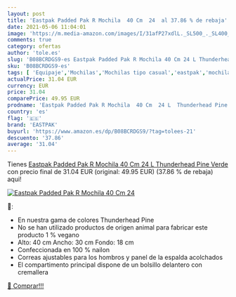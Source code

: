 ```yaml
---
layout: post
title: 'Eastpak Padded Pak R Mochila  40 Cm  24  al 37.86 % de rebaja'
date: 2021-05-06 11:04:01
image: 'https://m.media-amazon.com/images/I/31afP27xdlL._SL500_._SL400_.jpg'
comments: true
category: ofertas
author: 'tole.es'
slug: 'B08BCRDGS9-es Eastpak Padded Pak R Mochila 40 Cm 24 L Thunderhead Pine...'
sku: 'B08BCRDGS9-es'
tags: [ 'Equipaje','Mochilas','Mochilas tipo casual','eastpak','mochila', ]
actualPrice: 31.04 EUR
currency: EUR
price: 31.04
comparePrice: 49.95 EUR
prodname: 'Eastpak Padded Pak R Mochila  40 Cm  24 L  Thunderhead Pine  Verde '
country: 'es'
flag: '🇪🇸'
brand: 'EASTPAK'
buyurl: 'https://www.amazon.es/dp/B08BCRDGS9/?tag=tolees-21'
descuento: '37.86'
average: '31.04'
---
```


Tienes [Eastpak Padded Pak R Mochila  40 Cm  24 L  Thunderhead Pine  Verde ](https://www.amazon.es/dp/B08BCRDGS9/?tag=tolees-21) con precio final de  31.04 EUR (original: 49.95 EUR) (37.86 %  de rebaja) aqui!

[![Eastpak Padded Pak R Mochila  40 Cm  24 ](https://m.media-amazon.com/images/I/31afP27xdlL._SL500_._SL400_.jpg)](https://www.amazon.es/dp/B08BCRDGS9/?tag=tolees-21)

🔎:

- En nuestra gama de colores Thunderhead Pine
- No se han utilizado productos de origen animal para fabricar este producto 1 % vegano
- Alto: 40 cm Ancho: 30 cm Fondo: 18 cm
- Confeccionada en 100 % nailon
- Correas ajustables para los hombros y panel de la espalda acolchados
- El compartimento principal dispone de un bolsillo delantero con cremallera

[🛒 Comprar!!!](https://www.amazon.es/dp/B08BCRDGS9/?tag=tolees-21)

